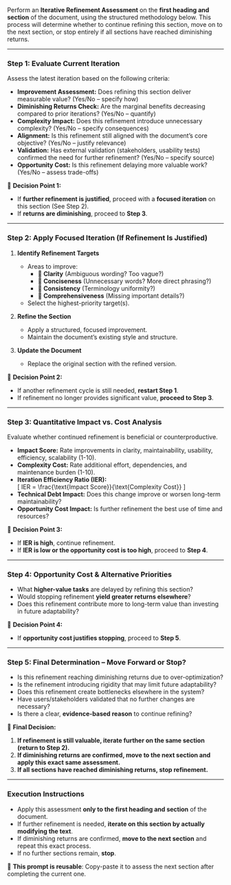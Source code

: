Perform an **Iterative Refinement Assessment** on the **first heading and section** of the document, using the structured methodology below. This process will determine whether to continue refining this section, move on to the next section, or stop entirely if all sections have reached diminishing returns.

---

### **Step 1: Evaluate Current Iteration**
Assess the latest iteration based on the following criteria:
- **Improvement Assessment:** Does refining this section deliver measurable value? (Yes/No – specify how)
- **Diminishing Returns Check:** Are the marginal benefits decreasing compared to prior iterations? (Yes/No – quantify)
- **Complexity Impact:** Does this refinement introduce unnecessary complexity? (Yes/No – specify consequences)
- **Alignment:** Is this refinement still aligned with the document’s core objective? (Yes/No – justify relevance)
- **Validation:** Has external validation (stakeholders, usability tests) confirmed the need for further refinement? (Yes/No – specify source)
- **Opportunity Cost:** Is this refinement delaying more valuable work? (Yes/No – assess trade-offs)

📌 **Decision Point 1:**
- If **further refinement is justified**, proceed with a **focused iteration** on this section (See Step 2).
- If **returns are diminishing**, proceed to **Step 3**.

---

### **Step 2: Apply Focused Iteration (If Refinement Is Justified)**
1. **Identify Refinement Targets**
   - Areas to improve:
     - 🔹 **Clarity** (Ambiguous wording? Too vague?)
     - 🔹 **Conciseness** (Unnecessary words? More direct phrasing?)
     - 🔹 **Consistency** (Terminology uniformity?)
     - 🔹 **Comprehensiveness** (Missing important details?)
   - Select the highest-priority target(s).

2. **Refine the Section**
   - Apply a structured, focused improvement.
   - Maintain the document’s existing style and structure.

3. **Update the Document**
   - Replace the original section with the refined version.

📌 **Decision Point 2:**
- If another refinement cycle is still needed, **restart Step 1**.
- If refinement no longer provides significant value, **proceed to Step 3**.

---

### **Step 3: Quantitative Impact vs. Cost Analysis**
Evaluate whether continued refinement is beneficial or counterproductive.
- **Impact Score:** Rate improvements in clarity, maintainability, usability, efficiency, scalability (1-10).
- **Complexity Cost:** Rate additional effort, dependencies, and maintenance burden (1-10).
- **Iteration Efficiency Ratio (IER):**  
  \[
  IER = \frac{\text{Impact Score}}{\text{Complexity Cost}}
  \]
- **Technical Debt Impact:** Does this change improve or worsen long-term maintainability?
- **Opportunity Cost Impact:** Is further refinement the best use of time and resources?

📌 **Decision Point 3:**
- If **IER is high**, continue refinement.
- If **IER is low or the opportunity cost is too high**, proceed to **Step 4**.

---

### **Step 4: Opportunity Cost & Alternative Priorities**
- What **higher-value tasks** are delayed by refining this section?
- Would stopping refinement **yield greater returns elsewhere**?
- Does this refinement contribute more to long-term value than investing in future adaptability?

📌 **Decision Point 4:**
- If **opportunity cost justifies stopping**, proceed to **Step 5**.

---

### **Step 5: Final Determination – Move Forward or Stop?**
- Is this refinement reaching diminishing returns due to over-optimization?
- Is the refinement introducing rigidity that may limit future adaptability?
- Does this refinement create bottlenecks elsewhere in the system?
- Have users/stakeholders validated that no further changes are necessary?
- Is there a clear, **evidence-based reason** to continue refining?

📌 **Final Decision:**
1. **If refinement is still valuable, iterate further on the same section (return to Step 2).**
2. **If diminishing returns are confirmed, move to the next section and apply this exact same assessment.**
3. **If all sections have reached diminishing returns, stop refinement.**

---

### **Execution Instructions**
- Apply this assessment **only to the first heading and section** of the document.
- If further refinement is needed, **iterate on this section by actually modifying the text**.
- If diminishing returns are confirmed, **move to the next section** and repeat this exact process.
- If no further sections remain, **stop**.

🔁 **This prompt is reusable**: Copy-paste it to assess the next section after completing the current one.
